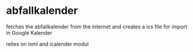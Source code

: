 # abfallkalender
fetches the abfallkalender from the internet
and creates a ics file for import in Google Kalender

relies on lxml and icalender modul
